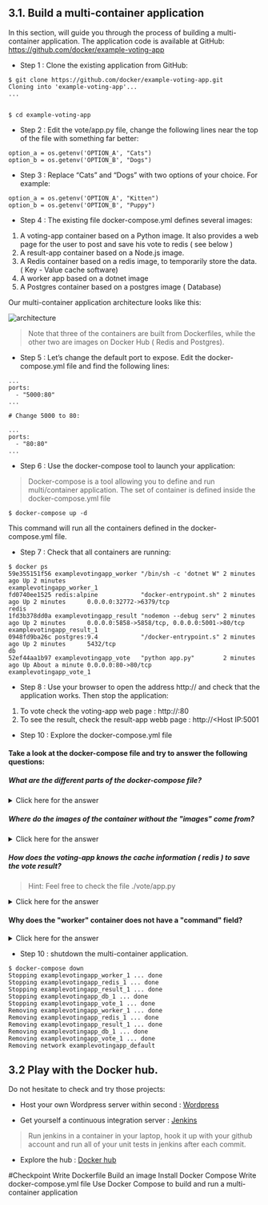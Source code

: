 ## 3.1. Build a multi-container application
In this section, will guide you through the process of building a multi-container application. The application code is available at GitHub:
https://github.com/docker/example-voting-app
* Step 1 : Clone the existing application from GitHub:

```{r, engine='bash', count_lines}
$ git clone https://github.com/docker/example-voting-app.git
Cloning into 'example-voting-app'...
...


$ cd example-voting-app
```

* Step 2 : Edit the vote/app.py file, change the following lines near the top of the file with something far better:

```{r, engine='bash', count_lines}
option_a = os.getenv('OPTION_A', "Cats")
option_b = os.getenv('OPTION_B', "Dogs")
```
* Step 3 : Replace “Cats” and “Dogs”  with two options of your choice. For example:

```{r, engine='bash', count_lines}
option_a = os.getenv('OPTION_A', "Kitten")
option_b = os.getenv('OPTION_B', "Puppy")
```

* Step 4 : The existing file docker-compose.yml defines several images:

1. A voting-app container based on a Python image. It also provides a web page for the user to post and save his vote to redis ( see below )
2. A result-app container based on a Node.js image. 
3. A Redis container based on a redis image, to temporarily store the data. ( Key - Value cache software)
4. A worker app based on a dotnet image
5. A Postgres container based on a postgres image ( Database)

Our multi-container application architecture looks like this:

![architecture](https://raw.githubusercontent.com/docker/example-voting-app/master/architecture.png "Voting app architecture")



> Note that three of the containers are built from Dockerfiles, while the other two are images on Docker Hub ( Redis and Postgres).

* Step 5 : Let’s change the default port to expose. Edit the docker-compose.yml file and find the following lines:

```{r, engine='bash', count_lines}
...
ports:
  - "5000:80"
...

# Change 5000 to 80:

...
ports:
  - "80:80"
...
```

* Step 6 : Use the docker-compose tool to launch your application:

> Docker-compose is a tool allowing you to define and run multi/container application.
> The set of container is defined inside the docker-compose.yml file

```{r, engine='bash', count_lines}
$ docker-compose up -d
```

This command will run all the containers defined in the docker-compose.yml file.

* Step 7 : Check that all containers are running:

```{r, engine='bash', count_lines}
$ docker ps
59e355151f56 examplevotingapp_worker "/bin/sh -c 'dotnet W" 2 minutes ago Up 2 minutes                                                     examplevotingapp_worker_1
fd0740ee1525 redis:alpine            "docker-entrypoint.sh" 2 minutes ago Up 2 minutes      0.0.0.0:32772->6379/tcp                        redis
1fd3b378dd0a examplevotingapp_result "nodemon --debug serv" 2 minutes ago Up 2 minutes      0.0.0.0:5858->5858/tcp, 0.0.0.0:5001->80/tcp   examplevotingapp_result_1
0948fd9ba26c postgres:9.4            "/docker-entrypoint.s" 2 minutes ago Up 2 minutes      5432/tcp                                       db
52ef44aa1b97 examplevotingapp_vote   "python app.py"        2 minutes ago Up About a minute 0.0.0.0:80->80/tcp                             examplevotingapp_vote_1
```

* Step 8 : Use your browser to open the address http://<Host IP> and check that the application works. Then stop the application:

1. To vote check the voting-app web page : http://<Host IP>:80
2. To see the result, check the result-app webb page : http://<Host IP:5001

* Step 10 : Explore the docker-compose.yml file

#### Take a look at the docker-compose file and try to answer the following questions:

##### What are the different parts of the docker-compose file?

<details>
<summary>Click here for the answer</summary>

In this file, we can see three different information
1. Version : ( here 3) Indicates to docker-compose the version of the docker-file ( along the different docker-compose the syntax evolved a little bit).
2. Services : List and specification of the different container to start.
3. Volumes : List and specification of the docker volume that may be used by the containers.
</details>


##### Where do the images of the container without the "images" come from?

<details>
<summary>Click here for the answer</summary>

These "image-less" containers have the image field replace with the field "build", which indicates the location of the 
container Dockerfile.
</details>

##### How does the voting-app knows the cache information ( redis ) to save the vote result?

> Hint: Feel free to check the file ./vote/app.py

<details>
<summary>Click here for the answer</summary>


Here the redis information are semi hard-coded in the code. The voting-app point to the "redis" domain name. Since the redis container
is linked to the voting-app container, the "redis" domain name will be automatically translated to the redis ip.

```python
def get_redis():
    if not hasattr(g, 'redis'):
        g.redis = Redis(host="redis", db=0, socket_timeout=5)
    return g.redis
```

</details>

#### Why does the "worker" container does not have a "command" field?


<details>
<summary>Click here for the answer</summary>

The command is declared in the worker dockerfile instead of in the docker-compose.yml file.


```{r, engine='bash', count_lines}

RUN dotnet restore -v minimal src/ \
    && dotnet publish -c Release -o ./ src/Worker/ \
    && rm -rf src/ $HOME/.nuget/

CMD dotnet Worker.dll
```


</details>




* Step 10 : shutdown the multi-container application.

```{r, engine='bash', count_lines}
$ docker-compose down
Stopping examplevotingapp_worker_1 ... done
Stopping examplevotingapp_redis_1 ... done
Stopping examplevotingapp_result_1 ... done
Stopping examplevotingapp_db_1 ... done
Stopping examplevotingapp_vote_1 ... done
Removing examplevotingapp_worker_1 ... done
Removing examplevotingapp_redis_1 ... done
Removing examplevotingapp_result_1 ... done
Removing examplevotingapp_db_1 ... done
Removing examplevotingapp_vote_1 ... done
Removing network examplevotingapp_default
```


## 3.2 Play with the Docker hub.

Do not hesitate to check and try those projects:

* Host your own Wordpress server within second : [Wordpress](https://docs.docker.com/compose/wordpress/)

* Get yourself a continuous integration server : [Jenkins](https://github.com/jenkinsci/docker)
> Run jenkins in a container in your laptop, hook it up with your github account and run all of your unit tests
> in jenkins after each commit.

* Explore the hub : [Docker hub](https://hub.docker.com/explore/)

#Checkpoint
Write Dockerfile
Build an image
Install Docker Compose
Write docker-compose.yml file
Use Docker Compose to build and run a multi-container application

